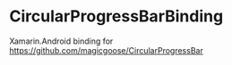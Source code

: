 CircularProgressBarBinding
==========================

Xamarin.Android binding for https://github.com/magicgoose/CircularProgressBar
